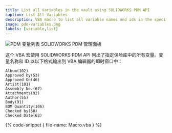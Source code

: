 ```yaml
---
title: List all variables in the vault using SOLIDWORKS PDM API
caption: List All Variables
description: VBA macro to list all variable names and ids in the specified vault using SOLIDWORKS PDM API
image: pdm-variables.png
labels: [variable,list]
---
```

![PDM 变量列表 SOLIDWORKS PDM 管理面板](pdm-variables.png)

这个 VBA 宏使用 SOLIDWORKS PDM API 列出了指定保险库中的所有变量。变量名称和 ID 以以下格式输出到 VBA 编辑器的即时窗口中：

~~~
Album(102)
Approved by(53)
Approved On(46)
Artist(101)
Assembly No.(67)
Attachments(92)
Author(55)
Body(91)
BOM Quantity(106)
Checked by(58)
Checked Date(62)
~~~

{% code-snippet { file-name: Macro.vba } %}
